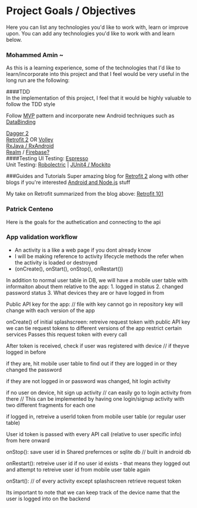 # Project Goals / Objectives 

Here you can list any technologies you'd like to work with, learn or improve upon.
You can add any technologies you'd like to work with and learn below.

### Mohammed Amin ~
As this is a learning experience, 
some of the technologies that I'd like to learn/incorporate into this project 
and that I feel would be very useful in the long run are the following:  

####TDD  
In the implementation of this project, I feel that it would be highly valuable to follow the TDD style  

Follow [MVP](https://github.com/konmik/konmik.github.io/wiki/Introduction-to-Model-View-Presenter-on-Android) pattern and incorporate new Android techniques such as [DataBinding](https://developer.android.com/topic/libraries/data-binding/index.html)  
  
[Dagger 2](http://google.github.io/dagger/)  
[Retrofit 2](http://square.github.io/retrofit/) OR [Volley](https://android.googlesource.com/platform/frameworks/volley)  
[RxJava / RxAndroid](https://github.com/ReactiveX/RxAndroid)  
[Realm](https://realm.io/) / [Firebase?](https://firebase.google.com/)  
####Testing
UI Testing: [Espresso](https://google.github.io/android-testing-support-library/docs/espresso/)  
Unit Testing: [Robolectric](http://robolectric.org/) | [JUnit4 / Mockito](https://developer.android.com/training/testing/unit-testing/local-unit-tests.html)  

###Guides and Tutorials
Super amazing blog for [Retrofit 2](https://futurestud.io/blog/retrofit-getting-started-and-android-client) along with other blogs if you're interested [Android and Node.js](https://futurestud.io/#popular-blog-series) stuff  
  
My take on Retrofit summarized from the blog above: [Retrofit 101](https://gist.github.com/Arta0613/8c198421d2d2a22b80d5000e343a44f3)  
  

### Patrick Centeno
Here is the goals for the authetication and connecting to the api

 ### App validation workflow
 * An activity is a like a web page if you dont already know
 * I will be making reference to activity lifecycle methods the refer when the activity is loaded or destroyed 
 * (onCreate(), onStart(), onStop(), onRestart())

In addition to normal user table in DB, we will have a mobile user table with informaiton 
about them relative to the app:
	1. logged in status
	2. changed password status
	3. What devices they are or have logged in from



Public API key for the app: // file with key cannot go in repository
key will change with each version of the app 

onCreate() of initial splashscreen:
	retreive request token with public API key
	we can tie request tokens to different versions of the app restrict certain services
	Passes this request token with every call


After token is received, check if user was registered with device // if theyve logged in before

if they are, hit mobile user table to find out if they are logged in or they changed the password

if they are not logged in or password was changed, hit login activity

if no user on device, hit sign up activity // can easily go to login activity from there
	// This can be implemented by having one login/signup activity with two different fragments for each one

if logged in, retreive a userId token from mobile user table (or regular user table)

User id token is passed with every API call (relative to user specific info) from here onward


onStop():
	save user id in Shared prefernces or sqlite db // built in android db

onRestart(): 
	retreive user id
	if no user id exists - that means they logged out and attempt to retreive user id from mobile user table again


onStart(): // of every activity except splashscreen
	retrieve request token
	
Its important to note that we can keep track of the device name that the user is logged into on the backend

  
